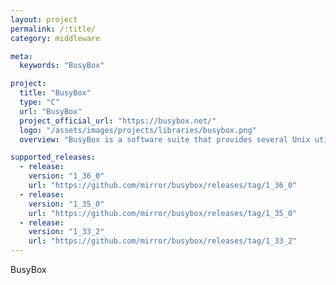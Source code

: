 ```yaml
---
layout: project
permalink: /:title/
category: middleware

meta:
  keywords: "BusyBox"

project:
  title: "BusyBox"
  type: "C"
  url: "BusyBox"
  project_official_url: "https://busybox.net/"
  logo: "/assets/images/projects/libraries/busybox.png"
  overview: "BusyBox is a software suite that provides several Unix utilities in a single executable file. It runs in a variety of POSIX environments such as Linux, Android, and FreeBSD, although many of the tools it provides are designed to work with interfaces provided by the Linux kernel. It was specifically created for embedded operating systems with very limited resources. The authors dubbed it The Swiss Army knife of Embedded Linux, as the single executable replaces basic functions of more than 300 common commands. It is released as free software under the terms of the GNU General Public License v2, after controversially deciding not to move to version 3."

supported_releases:
  - release:
    version: "1_36_0"
    url: "https://github.com/mirror/busybox/releases/tag/1_36_0"
  - release:
    version: "1_35_0"
    url: "https://github.com/mirror/busybox/releases/tag/1_35_0"
  - release:
    version: "1_33_2"
    url: "https://github.com/mirror/busybox/releases/tag/1_33_2"
---
```


<p>BusyBox</p>
